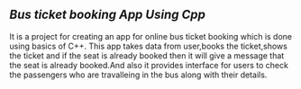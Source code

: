 ## ***Bus ticket booking App Using Cpp***

It is a project for creating an app for online bus ticket booking which is done using basics of C++. This app takes data from user,books the ticket,shows the ticket and if the seat is already booked then it will give a message that the seat is already booked.And also it provides interface for users to check the passengers who are travalleing in the bus along with their details.
